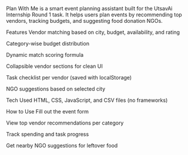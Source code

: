 Plan With Me is a smart event planning assistant built for the UtsavAi Internship Round 1 task. It helps users plan events by recommending top vendors, tracking budgets, and suggesting food donation NGOs.

Features
Vendor matching based on city, budget, availability, and rating

Category-wise budget distribution

Dynamic match scoring formula

Collapsible vendor sections for clean UI

Task checklist per vendor (saved with localStorage)

NGO suggestions based on selected city

Tech Used
HTML, CSS, JavaScript, and CSV files (no frameworks)

How to Use
Fill out the event form

View top vendor recommendations per category

Track spending and task progress

Get nearby NGO suggestions for leftover food
